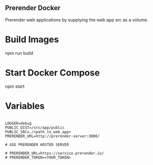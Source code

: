 ## Prerender Docker

Prerender web applications by supplying the web app src as a volume.

# Build Images

npm run build

# Start Docker Compose

npm start

# Variables

```.env

LOGGER=debug
PUBLIC_DIST=/src/app/public
PUBLIC_SRC=./<path_to_web_app>
PRERENDER_URL=http://prerender-server:3000/

# USE PRERENDER HOSTED SERVER

# PRERENDER_URL=https://service.prerender.io/
# PRERENDER_TOKEN=<YOUR_TOKEN>

```